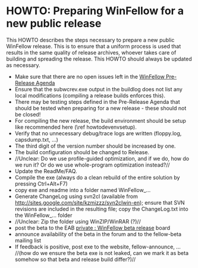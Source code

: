HOWTO: Preparing WinFellow for a new public release
===================================================

This HOWTO describes the steps necessary to prepare a new public WinFellow release. This is to ensure that a uniform process is used that results in the same quality of release archives, whoever takes care of building and spreading the release. This HOWTO should always be updated as necessary.

* Make sure that there are no open issues left in the <a href="http://sourceforge.net/tracker/?group_id=3431&atid=658580">WinFellow Pre-Release Agenda</a>
* Ensure that the subwcrev.exe output in the buildlog does not list any local modifications (compiling a release builds enforces this).
* There may be testing steps defined in the Pre-Release Agenda that should be tested when preparing for a new release - these should not be closed!
* For compiling the new release, the build environment should be setup like recommended here (\ref howtodevenvsetup).
* Verify that no unnecessary debug/trace logs are written (floppy.log, capsdump.txt, ...)
* The third digit of the version number should be increased by one.
* The build configuration should be changed to Release.
* //Unclear: Do we use profile-guided optimization, and if we do, how do we run it? Or do we use whole-program optimization instead?//
* Update the ReadMe/FAQ.
* Compile the exe (always do a clean rebuild of the entire solution by pressing Ctrl+Alt+F7)
* copy exe and readme into a folder named WinFellow_...
* Generate ChangeLog using svn2cl (available from http://sites.google.com/site/kzmizzz/svn2clwin-en); ensure that SVN revisions are included in the resulting file; copy the ChangeLog.txt into the WinFellow_... folder
* //Unclear: Zip the folder using WinZIP/WinRAR (?)//
* post the beta to the EAB [private : WinFellow beta release](http://eab.abime.net/forumdisplay.php?f=60) board
* announce availability of the beta in the forum and to the fellow-beta mailing list
* If feedback is positive, post exe to the website, fellow-announce, ... //(how do we ensure the beta exe is not leaked, can we mark it as beta somehow so that beta and release build differ?)//
